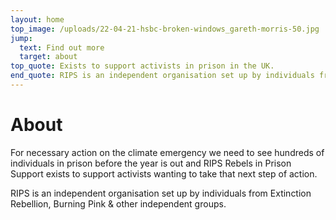 ```yaml
---
layout: home
top_image: /uploads/22-04-21-hsbc-broken-windows_gareth-morris-50.jpg
jump:
  text: Find out more
  target: about
top_quote: Exists to support activists in prison in the UK.
end_quote: RIPS is an independent organisation set up by individuals from Extinction Rebellion, Burning Pink & other independent groups.
---
```

# About

For necessary action on the climate emergency we need to see hundreds of individuals in prison before the year is out and RIPS Rebels in Prison Support exists to support activists wanting to take that next step of action.

RIPS is an independent organisation set up by individuals from Extinction Rebellion, Burning Pink & other independent groups.
